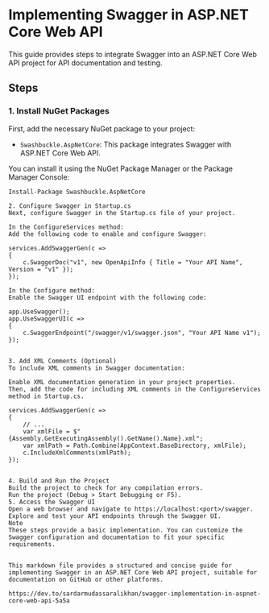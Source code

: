 # Implementing Swagger in ASP.NET Core Web API

This guide provides steps to integrate Swagger into an ASP.NET Core Web API project for API documentation and testing.

## Steps

### 1. Install NuGet Packages

First, add the necessary NuGet package to your project:

- `Swashbuckle.AspNetCore`: This package integrates Swagger with ASP.NET Core Web API.

You can install it using the NuGet Package Manager or the Package Manager Console:

```shell
Install-Package Swashbuckle.AspNetCore

2. Configure Swagger in Startup.cs
Next, configure Swagger in the Startup.cs file of your project.

In the ConfigureServices method:
Add the following code to enable and configure Swagger:

services.AddSwaggerGen(c =>
{
    c.SwaggerDoc("v1", new OpenApiInfo { Title = "Your API Name", Version = "v1" });
});

In the Configure method:
Enable the Swagger UI endpoint with the following code:

app.UseSwagger();
app.UseSwaggerUI(c =>
{
    c.SwaggerEndpoint("/swagger/v1/swagger.json", "Your API Name v1");
});


3. Add XML Comments (Optional)
To include XML comments in Swagger documentation:

Enable XML documentation generation in your project properties.
Then, add the code for including XML comments in the ConfigureServices method in Startup.cs.

services.AddSwaggerGen(c =>
{
    // ...
    var xmlFile = $"{Assembly.GetExecutingAssembly().GetName().Name}.xml";
    var xmlPath = Path.Combine(AppContext.BaseDirectory, xmlFile);
    c.IncludeXmlComments(xmlPath);
});


4. Build and Run the Project
Build the project to check for any compilation errors.
Run the project (Debug > Start Debugging or F5).
5. Access the Swagger UI
Open a web browser and navigate to https://localhost:<port>/swagger.
Explore and test your API endpoints through the Swagger UI.
Note
These steps provide a basic implementation. You can customize the Swagger configuration and documentation to fit your specific requirements.


This markdown file provides a structured and concise guide for implementing Swagger in an ASP.NET Core Web API project, suitable for documentation on GitHub or other platforms.

https://dev.to/sardarmudassaralikhan/swagger-implementation-in-aspnet-core-web-api-5a5a
